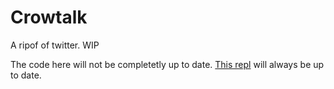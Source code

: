 # Crowtalk
A ripof of twitter. WIP

The code here will not be completetly up to date. [This repl](https://replit.com/@isaiah08/Crowtalk#app.py) will always be up to date.
